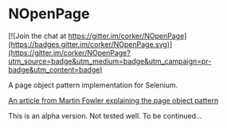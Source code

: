 # NOpenPage

[![Join the chat at https://gitter.im/corker/NOpenPage](https://badges.gitter.im/corker/NOpenPage.svg)](https://gitter.im/corker/NOpenPage?utm_source=badge&utm_medium=badge&utm_campaign=pr-badge&utm_content=badge)

A page object pattern implementation for Selenium.

[An article from Martin Fowler explaining the page object pattern](http://martinfowler.com/bliki/PageObject.html)

This is an alpha version. Not tested well. To be continued...
